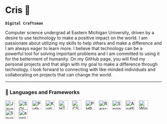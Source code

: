 # Cris :minidisc:

**`Digital Craftsman`**

Computer science undergrad at Eastern Michigan University, driven by a desire to use technology to make a positive impact on the world. I am passionate about utilizing my skills to help others and make a difference and I am always eager to learn more. I believe that technology can be a powerful tool for solving important problems and I am committed to using it for the betterment of humanity. On my GitHub page, you will find my personal projects and that align with my goal to make a difference through technology. I look forward to connecting with like-minded individuals and collaborating on projects that can change the world.

---
### 🧰 Languages and Frameworks
<img align="left" alt="Java" width="30px" style="padding-right:10px;" src="https://cdn.jsdelivr.net/gh/devicons/devicon/icons/java/java-original.svg"/>
<img align="left" alt="SQL" width="30px" 
style="padding-right:10px;" src="https://cdn.jsdelivr.net/gh/devicons/devicon/icons/mysql/mysql-original.svg"/>
<img align="left" alt="Python" width="30px" style="padding-right:10px;" src="https://cdn.jsdelivr.net/gh/devicons/devicon/icons/python/python-plain.svg" />
<img align="left" alt="Kotlin" width="30px" 
style="padding-right:10px;" src="https://cdn.jsdelivr.net/gh/devicons/devicon/icons/kotlin/kotlin-original.svg" />
<img align="left" alt="HTML" width="30px" style="padding-right:10px;" src="https://cdn.jsdelivr.net/gh/devicons/devicon/icons/html5/html5-plain.svg" />
<img align="left" alt="CSS" width="30px" style="padding-right:10px;" src="https://cdn.jsdelivr.net/gh/devicons/devicon/icons/css3/css3-plain.svg" />
<img align="left" alt="PHP" width="30px" 
style="padding-right:10px;" src="https://cdn.jsdelivr.net/gh/devicons/devicon/icons/php/php-original.svg" />
<img align="left" alt="React" width="30px" style="padding-right:10px;" src="https://cdn.jsdelivr.net/gh/devicons/devicon/icons/react/react-original.svg" />
<img align="left" alt="Spring" width="30px" 
style="padding-right:10px;" src="https://cdn.jsdelivr.net/gh/devicons/devicon/icons/spring/spring-original.svg" />
<img align="left" alt="AndStudio" width="30px" 
style="padding-right:10px;" src="https://cdn.jsdelivr.net/gh/devicons/devicon/icons/androidstudio/androidstudio-original.svg" />
<img align="left" alt="Windows" width="30px" 
style="padding-right:10px;" src="https://cdn.jsdelivr.net/gh/devicons/devicon/icons/windows8/windows8-original.svg" />
<img align="left" alt="linux" width="30px" 
style="padding-right:10px;" src="https://cdn.jsdelivr.net/gh/devicons/devicon/icons/linux/linux-original.svg" />
<img align="left" alt="apple" width="30px" 
style="padding-right:10px;" src="https://cdn.jsdelivr.net/gh/devicons/devicon/icons/apple/apple-original.svg" />
<br />

<br/>

